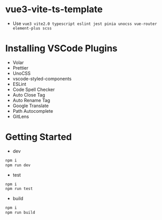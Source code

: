 # vue3-vite-ts-template
- Use `vue3 vite2.0 typescript eslint jest pinia unocss vue-router element-plus scss`

# Installing VSCode Plugins

- Volar
- Prettier
- UnoCSS
- vscode-styled-components
- ESLint
- Code Spell Checker
- Auto Close Tag
- Auto Rename Tag
- Google Translate
- Path Autocomplete
- GitLens

# Getting Started

- dev
```bash 
npm i
npm run dev
```

- test
```bash 
npm i
npm run test
```


- build
```bash 
npm i
npm run build
```
